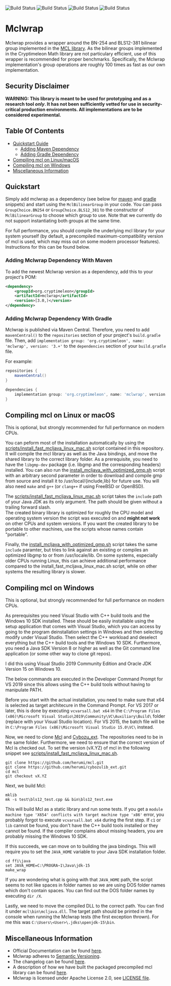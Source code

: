 ![Build Status](https://github.com/cryptimeleon/mclwrap/actions/workflows/dev-ci.yaml/badge.svg)
![Build Status](https://github.com/cryptimeleon/mclwrap/actions/workflows/dev-embedded-mcl-ci.yaml/badge.svg)
![Build Status](https://github.com/cryptimeleon/mclwrap/actions/workflows/main-ci.yaml/badge.svg)
![Build Status](https://github.com/cryptimeleon/mclwrap/actions/workflows/scheduled-main-ci.yaml/badge.svg)
# Mclwrap

Mclwrap provides a wrapper around the BN-254 and BLS12-381 bilinear group implemented in the [MCL library](https://github.com/herumi/mcl). As the bilinear groups implemented in the Cryptimeleon Math library are not particulary efficient, use of this wrapper is recommended for proper benchmarks.
Specifically, the Mclwrap implementation's group operations are roughly 100 times as fast as our own implementation.

## Security Disclaimer
**WARNING: This library is meant to be used for prototyping and as a research tool *only*. It has not been sufficiently vetted for use in security-critical production environments. All implementations are to be considered experimental.**

## Table Of Contents

* [Quickstart Guide](#quickstart)
    * [Adding Maven Dependency](#adding-mclwrap-dependency-with-maven)
    * [Adding Gradle Dependency](#adding-mclwrap-dependency-with-gradle)
* [Compiling mcl on Linux/macOS](#compiling-mcl-on-linux-or-macos)
* [Compiling mcl on Windows](#compiling-mcl-on-windows)
* [Miscellaneous Information](#miscellaneous-information)

## Quickstart

Simply add mclwrap as a dependency (see below for [maven](#adding-mclwrap-dependency-with-maven) and [gradle](#adding-mclwrap-dependency-with-gradle) snippets) and start using the `MclBilinearGroup` in your code.
You can pass `GroupChoice.BN254` or `GroupChoice.BLS12_381` to the constructor of `MclBilinearGroup` to choose which group to use.
Note that we currently do not support instantiating both groups at the same time.

For full performance, you should compile the underlying mcl library for your system yourself (by default, a precompiled maximum-compatibility version of mcl is used, which may miss out on some modern processor features).
Instructions for this can be found below. 

### Adding Mclwrap Dependency With Maven
To add the newest Mclwrap version as a dependency, add this to your project's POM:

```xml
<dependency>
    <groupId>org.cryptimeleon</groupId>
    <artifactId>mclwrap</artifactId>
    <version>[3.0,)</version>
</dependency>
```

### Adding Mclwrap Dependency With Gradle

Mclwrap is published via Maven Central.
Therefore, you need to add `mavenCentral()` to the `repositories` section of your project's `build.gradle` file.
Then, add `implementation group: 'org.cryptimeleon', name: 'mclwrap', version: '3.+'` to the `dependencies` section of your `build.gradle` file.

For example:

```groovy
repositories {
    mavenCentral()
}

dependencies {
    implementation group: 'org.cryptimeleon', name: 'mclwrap', version: '3.+'
}
```

## Compiling mcl on Linux or macOS
This is optional, but strongly recommended for full performance on modern CPUs.

You can peform most of the installation automatically by using the [scripts/install_fast_mcljava_linux_mac.sh](scripts/install_fast_mcljava_linux_mac.sh) script contained in this repository. 
It will compile the mcl library as well as the Java bindings, and move the shared library to the correct library folder.
As a prerequisite, you need to have the `libgmp-dev` package (i.e. libgmp and the corresponding headers) installed. You can also run the [install_mcljava_with_optimized_gmp.sh](scripts/install_mcljava_with_optimized_gmp.sh) script with an arbitrary second parameter in order to download and compile gmp from source and install it to /usr/local/{include,lib} for future use.
You will also need `make` and `g++` (or `clang++` if using FreeBSD or OpenBSD).

The [scripts/install_fast_mcljava_linux_mac.sh](scripts/install_fast_mcljava_linux_mac.sh) script takes the `include` path of your Java JDK as its only argument. 
The path should be given without a trailing forward slash.  
The created binary library is optimized for roughly the CPU model and operating system version the script was executed on and **might not work** on other CPUs and system versions. If you want the created library to be portable to other machines, use the scripts whose names contain "portable".

Finally, the [install_mcljava_with_optimized_gmp.sh](scripts/install_mcljava_with_optimized_gmp.sh) script takes the same `include` paramter, but tries to link against an existing or compiles an optimized libgmp to or from /usr/locale/lib. On some systems, especially older CPUs running Linux, this can achieve additional performance compared to the install_fast_mcljava_linux_mac.sh script, while on other systems the resulting library is slower.

## Compiling mcl on Windows
This is optional, but strongly recommended for full performance on modern CPUs.

As prerequisites you need Visual Studio with C++ build tools and the Windows 10 SDK installed.
These should be easily installable using the setup application that comes with Visual Studio, which you can access by going to the program deinstallation settings in Windows and then selecting modify under Visual Studio.
Then select the C++ workload and deselect everything but the C++ build tools and the Windows 10 SDK.
Furthermore, you need a Java SDK Version 8 or higher as well as the Git command line application (or some other way to clone git repos).

I did this using Visual Studio 2019 Community Edition and Oracle JDK Version 15 on Windows 10.

The below commands are executed in the Developer Command Prompt for VS 2019 since this allows using the C++ build tools without having to manipulate PATH.

Before you start with the actual installation, you need to make sure that x64 is selected as target architecure in the Command Prompt.
For VS 2017 or later, this is done by executing `vcvarsall.bat x64` in the `C:\Program Files (x86)\Microsoft Visual Studio\2019\Community\VC\Auxiliary\Build\` folder (replace with your Visual Studio location). For VS 2015, the batch file will be in `C:\Program Files (x86)\Microsoft Visual Studio 15.0\VC\` instead.

Now, we need to clone [Mcl](https://github.com/herumi/mcl) and [Cybozu_ext](https://github.com/herumi/cybozulib_ext). The repositories need to be in the same folder. Furthermore, we need to ensure that the correct version of Mcl is checked out. To set the version (vX.YZ) of mcl in the following snippet see [scripts/install_fast_mcljava_linux_mac.sh](https://github.com/cryptimeleon/mclwrap/blob/f46bfb7e8c18c9534aeabd68612071ae7642362f/scripts/install_fast_mcljava_linux_mac.sh#L2).
```
git clone https://github.com/herumi/mcl.git
git clone https://github.com/herumi/cybozulib_ext.git
cd mcl
git checkout vX.YZ
```

Next, we build Mcl:
```
mklib
mk -s test\bls12_test.cpp && bin\bls12_test.exe
```
This will build Mcl as a static library and run some tests.
If you get a `module machine type 'X654' conflicts with target machine type 'x86'` error, you probably forgot to execute `vcvarsall.bat x64` during the first step.
If `c1` or `lib` cannot be found, you don't have the C++ build tools installed or they cannot be found.
If the compiler complains about missing headers, you are probably missing the Windows 10 SDK.

If this succeeds, we can move on to building the java bindings. This will require you to set the `JAVA_HOME` variable to your Java SDK installation folder.
```
cd ffi\java
set JAVA_HOME=C:\PROGRA~1\Java\jdk-15
make_wrap
```
If you are wondering what is going with that `JAVA_HOME` path, the script seems to not like spaces in folder names so we are using DOS folder names which don't contain spaces.
You can find out the DOS folder names by executing `dir /X`.

Lastly, we need to move the compiled DLL to the correct path. 
You can find it under `mcl\bin\mcljava.dll`.
The target path should be printed in the console when running the Mclwrap tests (the first exception thrown).
For me this was `C:\Users\<User>\.jdks\openjdk-15\bin`.

## Miscellaneous Information

- Official Documentation can be found [here](https://cryptimeleon.org).
- Mclwrap adheres to [Semantic Versioning](https://semver.org/spec/v2.0.0.html).
- The changelog can be found [here](CHANGELOG.md).
- A description of how we have built the packaged precompiled mcl library can be found [here](PORTABLE.md).
- Mclwrap is licensed under Apache License 2.0, see [LICENSE file](LICENSE).
